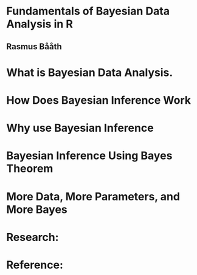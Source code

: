 # Fundamentals of Bayesian Data Analysis in R
## Rasmus Bååth

# What is Bayesian Data Analysis.

# How Does Bayesian Inference Work

# Why use Bayesian Inference

# Bayesian Inference Using Bayes Theorem

# More Data, More Parameters, and More Bayes

# Research:

# Reference:
